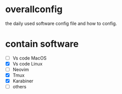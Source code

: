 # overallconfig
the daily used software config file and how to config.

# contain software
- [ ]  Vs code MacOS
- [x]  Vs  code Linux
- [ ]  Neovim
- [x]  Tmux
- [x]  Karabiner
- [ ]  others
